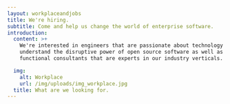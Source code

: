 ```yaml
---
layout: workplaceandjobs
title: We're hiring.
subtitle: Come and help us change the world of enterprise software.
introduction:
  content: >+
    We're interested in engineers that are passionate about technology and
    understand the disruptive power of open source software as well as
    functional consultants that are experts in our industry verticals. 

  img:
    alt: Workplace
    url: /img/uploads/img_workplace.jpg
  title: What are we looking for.
---
```


